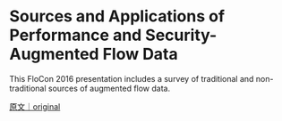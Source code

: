 
# Sources and Applications of Performance and Security-Augmented Flow Data

This FloCon 2016 presentation includes a survey of traditional and non-traditional sources of augmented flow data.

[原文｜original](https://insights.sei.cmu.edu/library/sources-and-applications-of-performance-and-security-augmented-flow-data/)
        